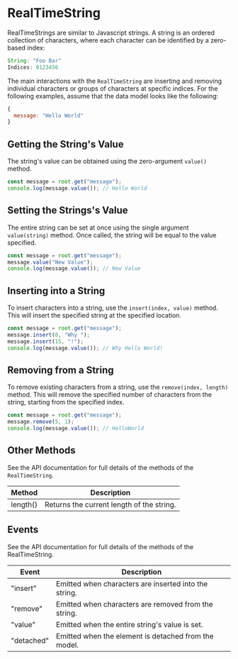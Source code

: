 # RealTimeString

RealTimeStrings are similar to Javascript strings.  A string is an ordered collection of characters, where each character can be identified by a zero-based index:

```js
String: "Foo Bar"
Indices: 0123456
```

The main interactions with the `RealTimeString` are inserting and removing individual characters or groups of characters at specific indices. For the following examples, assume that the data model looks like the following:

```js
{
  message: "Hello World"
}
```

## Getting the String's Value

The string's value can be obtained using the zero-argument `value()` method.

```js
const message = root.get("message");
console.log(message.value()); // Hello World
```

## Setting the Strings's Value

The entire string can be set at once using the single argument `value(string)` method. Once called, the string will be equal to the value specified.

```js
const message = root.get("message");
message.value("New Value");
console.log(message.value()); // New Value
```

## Inserting into a String

To insert characters into a string, use the `insert(index, value)` method.  This will insert the specified string at the specified location.

```js
const message = root.get("message");
message.insert(0, "Why ");
message.insert(15, "!");
console.log(message.value()); // Why Hello World!
```

## Removing from a String

To remove existing characters from a string, use the `remove(index, length)` method.  This will remove the specified number of characters from the string, starting from the specified index.

```js
const message = root.get("message");
message.remove(5, 1);
console.log(message.value()); // HelloWorld
```

## Other Methods

See the API documentation for full details of the methods of the `RealTimeString`.

| Method | Description |
| --- | --- |
| length\(\) | Returns the current length of the string. |

## Events

See the API documentation for full details of the methods of the RealTimeString.

| Event | Description |
| --- | --- |
| "insert" | Emitted when characters are inserted into the string. |
| "remove" | Emitted when characters are removed from the string. |
| "value" | Emitted when the entire string's value is set. |
| "detached" | Emitted when the element is detached from the model. |
